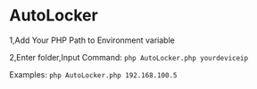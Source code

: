 # AutoLocker

1,Add Your PHP Path to Environment variable

2,Enter folder,Input Command: `php AutoLocker.php yourdeviceip`

Examples: `php AutoLocker.php 192.168.100.5`